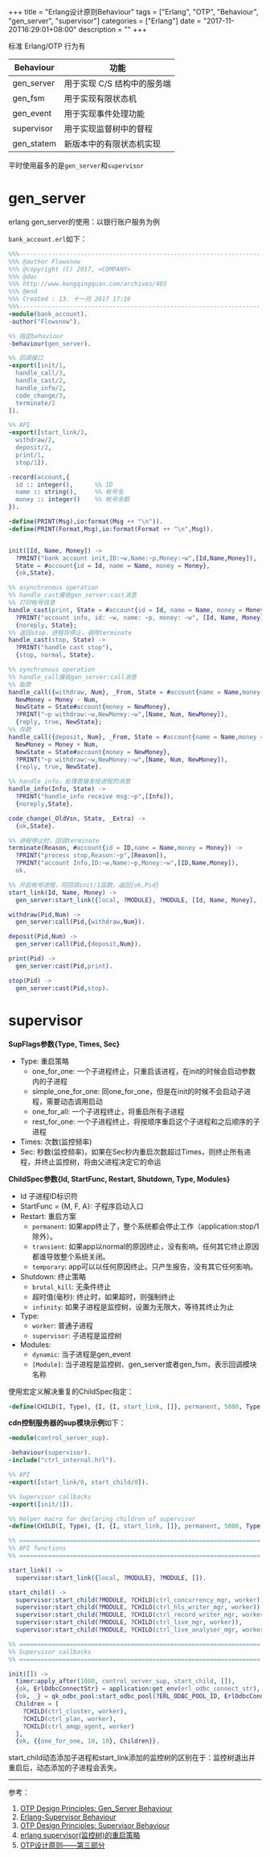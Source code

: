 +++
title = "Erlang设计原则Behaviour"
tags = ["Erlang", "OTP", "Behaviour", "gen_server", "supervisor"]
categories = ["Erlang"]
date = "2017-11-20T16:29:01+08:00"
description = ""
+++


标准 Erlang/OTP 行为有

| Behaviour  | 功能               |
| ---------- | ---------------- |
| gen_server | 用于实现 C/S 结构中的服务端 |
| gen_fsm    | 用于实现有限状态机        |
| gen_event  | 用于实现事件处理功能       |
| supervisor | 用于实现监督树中的督程      |
| gen_statem | 新版本中的有限状态机实现     |

平时使用最多的是`gen_server`和`supervisor`

# gen_server

erlang gen_server的使用：以银行账户服务为例

<!--more-->

`bank_account.erl`如下：

```erlang
%%%-------------------------------------------------------------------
%%% @author Flowsnow
%%% @copyright (C) 2017, <COMPANY>
%%% @doc
%%% http://www.kongqingquan.com/archives/403
%%% @end
%%% Created : 13. 十一月 2017 17:19
%%%-------------------------------------------------------------------
-module(bank_account).
-author("Flowsnow").

%% 指定behaviour
-behaviour(gen_server).

%% 回调接口
-export([init/1,
  handle_call/3,
  handle_cast/2,
  handle_info/2,
  code_change/3,
  terminate/2
]).

%% API
-export([start_link/3,
  withdraw/2,
  deposit/2,
  print/1,
  stop/1]).

-record(account,{
  id :: integer(),      %% ID
  name :: string(),     %% 帐号名
  money :: integer()    %% 帐号余额
}).

-define(PRINT(Msg),io:format(Msg ++ "\n")).
-define(PRINT(Format,Msg),io:format(Format ++ "\n",Msg)).


init([Id, Name, Money]) ->
  ?PRINT("bank account init,ID:~w,Name:~p,Money:~w",[Id,Name,Money]),
  State = #account{id = Id, name = Name, money = Money},
  {ok,State}.

%% asynchronous operation
%% handle_cast接收gen_server:cast消息
%% 打印帐号信息
handle_cast(print, State = #account{id = Id, name = Name, money = Money}) ->
  ?PRINT("account info, id: ~w, name: ~p, money: ~w", [Id, Name, Money]),
  {noreply, State};
%% 返回stop，进程将停止，调用terminate
handle_cast(stop, State) ->
  ?PRINT("handle cast stop"),
  {stop, normal, State}.

%% synchronous operation
%% handle_call接收gen_server:call消息
%% 取款
handle_call({withdraw, Num}, _From, State = #account{name = Name,money = Money}) when Num > 0, Num =< Money ->
  NewMoney = Money - Num,
  NewState = State#account{money = NewMoney},
  ?PRINT("~p withdraw:~w,NewMoney:~w",[Name, Num, NewMoney]),
  {reply, true, NewState};
%% 存款
handle_call({deposit, Num}, _From, State = #account{name = Name,money = Money}) ->
  NewMoney = Money + Num,
  NewState = State#account{money = NewMoney},
  ?PRINT("~p withdraw:~w,NewMoney:~w",[Name, Num, NewMoney]),
  {reply, true, NewState}.

%% handle_info，处理直接发给进程的消息
handle_info(Info, State) ->
  ?PRINT("handle_info receive msg:~p",[Info]),
  {noreply,State}.

code_change(_OldVsn, State, _Extra) ->
  {ok,State}.

%% 进程停止时，回调terminate
terminate(Reason, #account{id = ID,name = Name,money = Money}) ->
  ?PRINT("process stop,Reason:~p",[Reason]),
  ?PRINT("account Info,ID:~w,Name:~p,Money:~w",[ID,Name,Money]),
  ok.

%% 开启帐号进程，将回调init/1函数，返回{ok,Pid}
start_link(Id, Name, Money) ->
  gen_server:start_link({local, ?MODULE}, ?MODULE, [Id, Name, Money], []).

withdraw(Pid,Num) ->
  gen_server:call(Pid,{withdraw,Num}).

deposit(Pid,Num) ->
  gen_server:call(Pid,{deposit,Num}).

print(Pid) ->
  gen_server:cast(Pid,print).

stop(Pid) ->
  gen_server:cast(Pid,stop).
```

# supervisor

**SupFlags参数{Type, Times, Sec}**

- Type: 重启策略
  - one_for_one: 一个子进程终止，只重启该进程，在init的时候会启动参数内的子进程
  - simple_one_for_one: 同one_for_one，但是在init的时候不会启动子进程，需要动态调用启动
  - one_for_all: 一个子进程终止，将重启所有子进程
  - rest_for_one: 一个子进程终止，将按顺序重启这个子进程和之后顺序的子进程
- Times: 次数(监控频率)
- Sec: 秒数(监控频率)，如果在Sec秒内重启次数超过Times，则终止所有进程，并终止监控树，将由父进程决定它的命运

**ChildSpec参数{Id, StartFunc, Restart, Shutdown, Type, Modules}**

- Id 子进程ID标识符
- StartFunc = {M, F, A}: 子程序启动入口
- Restart: 重启方案
  - `permanent`: 如果app终止了，整个系统都会停止工作（application:stop/1除外）。
  - `transient`: 如果app以normal的原因终止，没有影响。任何其它终止原因都谁导致整个系统关闭。
  - `temporary`: app可以以任何原因终止。只产生报告，没有其它任何影响。
- Shutdown: 终止策略
  - `brutal_kill`: 无条件终止
  - 超时值(毫秒): 终止时，如果超时，则强制终止
  - `infinity`: 如果子进程是监控树，设置为无限大，等待其终止为止
- Type:
  - `worker`: 普通子进程
  - `supervisor`: 子进程是监控树
- Modules:
  - `dynamic`: 当子进程是gen_event
  - `[Module]`: 当子进程是监控树、gen_server或者gen_fsm，表示回调模块名称

使用宏定义解决重复的ChildSpec指定：

```erlang
-define(CHILD(I, Type), {I, {I, start_link, []}, permanent, 5000, Type, [I]}).
```

**cdn控制服务器的sup模块示例**如下：

```erlang
-module(control_server_sup).

-behaviour(supervisor).
-include("ctrl_internal.hrl").

%% API
-export([start_link/0, start_child/0]).

%% Supervisor callbacks
-export([init/1]).

%% Helper macro for declaring children of supervisor
-define(CHILD(I, Type), {I, {I, start_link, []}, permanent, 5000, Type, [I]}).

%% ===================================================================
%% API functions
%% ===================================================================

start_link() ->
  supervisor:start_link({local, ?MODULE}, ?MODULE, []).

start_child() ->
  supervisor:start_child(?MODULE, ?CHILD(ctrl_concurrency_mgr, worker)),
  supervisor:start_child(?MODULE, ?CHILD(ctrl_hls_writer_mgr, worker)),
  supervisor:start_child(?MODULE, ?CHILD(ctrl_record_writer_mgr, worker)),
  supervisor:start_child(?MODULE, ?CHILD(ctrl_live_mgr, worker)),
  supervisor:start_child(?MODULE, ?CHILD(ctrl_live_analyser_mgr, worker)).

%% ===================================================================
%% Supervisor callbacks
%% ===================================================================

init([]) ->
  timer:apply_after(1000, control_server_sup, start_child, []),
  {ok, ErlOdbcConnectStr} = application:get_env(erl_odbc_connect_str),
  {ok, _} = qk_odbc_pool:start_odbc_pool(?ERL_ODBC_POOL_ID, ErlOdbcConnectStr, 1),
  Children = [
    ?CHILD(ctrl_cluster, worker),
    ?CHILD(ctrl_plan, worker),
    ?CHILD(ctrl_amqp_agent, worker)
  ],
  {ok, {{one_for_one, 10, 10}, Children}}.


```

start_child动态添加子进程和start_link添加的监控树的区别在于：监控树退出并重启后，动态添加的子进程会丢失。

---

参考：

1. [OTP Design Principles: Gen_Server Behaviour](http://erlang.group.iteye.com/group/wiki/1451-otp-design-principles-gen_server-behaviour)
2. [Erlang-Supervisor Behaviour](https://www.erlang.org/doc/design_principles/sup_princ.html)
3. [OTP Design Principles: Supervisor Behaviour](http://erlang.group.iteye.com/group/wiki/1454-otp-design-principles-supervisor-behaviour)
4. [erlang supervisor(监控树)的重启策略](https://www.cnblogs.com/rond/p/6234765.html)
5. [OTP设计原则——第三部分](http://www.0x01f.com/post/OTP_Design_Principle_3/)

